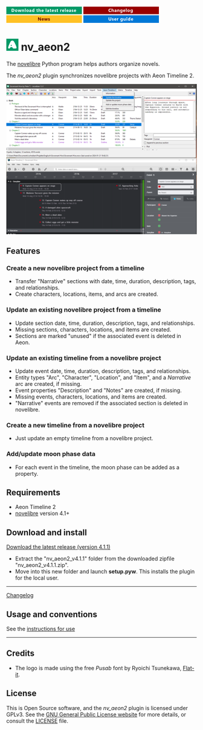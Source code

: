 [![Download the latest release](docs/img/download-button.png)](https://github.com/peter88213/nv_aeon2/raw/main/dist/nv_aeon2_v4.1.1.zip)
[![Changelog](docs/img/changelog-button.png)](docs/changelog.md)
[![News](docs/img/news-button.png)](https://github.com/peter88213/novelibre/discussions/1)
[![Online help](docs/img/help-button.png)](https://peter88213.github.io/nvhelp-en/nv_aeon2/)


# ![A](icons/aLogo32.png) nv_aeon2

The [novelibre](https://github.com/peter88213/novelibre/) Python program helps authors organize novels.  

The *nv_aeon2* plugin synchronizes novelibre projects with Aeon Timeline 2.

![Screenshot](docs/Screenshots/screen01.png)

## Features

### Create a new novelibre project from a timeline

- Transfer "Narrative" sections with date, time, duration, description, tags, and relationships.
- Create characters, locations, items, and arcs are created.

### Update an existing novelibre project from a timeline

- Update section date, time, duration, description, tags, and relationships.
- Missing sections, characters, locations, and items are created.
- Sections are marked "unused" if the associated event is deleted in Aeon.

### Update an existing timeline from a novelibre project

- Update event date, time, duration, description, tags, and relationships.
- Entity types "Arc", "Character", "Location", and "Item", and a *Narrative* arc are created, if missing.
- Event properties "Description" and "Notes" are created, if missing.
- Missing events, characters, locations, and items are created.
- "Narrative" events are removed if the associated section is deleted in novelibre.

### Create a new timeline from a novelibre project

- Just update an empty timeline from a novelibre project.

### Add/update moon phase data

- For each event in the timeline, the moon phase can be added as a property.


## Requirements

- Aeon Timeline 2 
- [novelibre](https://github.com/peter88213/novelibre/) version 4.1+

## Download and install

[Download the latest release (version 4.1.1)](https://github.com/peter88213/nv_aeon2/raw/main/dist/nv_aeon2_v4.1.1.zip)

- Extract the "nv_aeon2_v4.1.1" folder from the downloaded zipfile "nv_aeon2_v4.1.1.zip".
- Move into this new folder and launch **setup.pyw**. This installs the plugin for the local user.

---

[Changelog](docs/changelog.md)

## Usage and conventions

See the [instructions for use](docs/usage.md)

---

## Credits

- The logo is made using the free *Pusab* font by Ryoichi Tsunekawa, [Flat-it](http://flat-it.com/).

## License

This is Open Source software, and the *nv_aeon2* plugin is licensed under GPLv3. See the
[GNU General Public License website](https://www.gnu.org/licenses/gpl-3.0.en.html) for more
details, or consult the [LICENSE](https://github.com/peter88213/nv_aeon2/blob/main/LICENSE) file.

